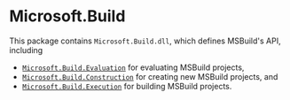 # Microsoft.Build

This package contains `Microsoft.Build.dll`, which defines MSBuild's API, including

* [`Microsoft.Build.Evaluation`](https://docs.microsoft.com/dotnet/api/microsoft.build.evaluation) for evaluating MSBuild projects,
* [`Microsoft.Build.Construction`](https://docs.microsoft.com/dotnet/api/microsoft.build.construction) for creating new MSBuild projects, and
* [`Microsoft.Build.Execution`](https://docs.microsoft.com/dotnet/api/microsoft.build.execution) for building MSBuild projects.
